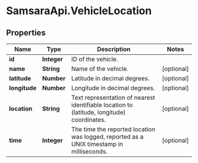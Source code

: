 # SamsaraApi.VehicleLocation

## Properties
Name | Type | Description | Notes
------------ | ------------- | ------------- | -------------
**id** | **Integer** | ID of the vehicle. | 
**name** | **String** | Name of the vehicle. | [optional] 
**latitude** | **Number** | Latitude in decimal degrees. | [optional] 
**longitude** | **Number** | Longitude in decimal degrees. | [optional] 
**location** | **String** | Text representation of nearest identifiable location to (latitude, longitude) coordinates. | [optional] 
**time** | **Integer** | The time the reported location was logged, reported as a UNIX timestamp in milliseconds. | [optional] 


